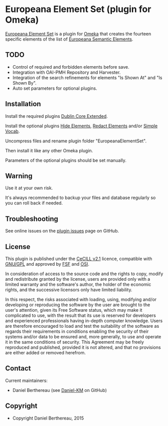Europeana Element Set (plugin for Omeka)
========================================

[Europeana Element Set] is a plugin for [Omeka] that creates the fourteen
specific elements of the list of [Europeana Semantic Elements].


TODO
----

- Control of required and forbidden elements before save.
- Integration with OAI-PMH Repository and Harvester.
- Integration of the search refinements for elements "Is Shown At" and "Is Shown By".
- Auto set parameters for optional plugins.


Installation
------------

Install the required plugins [Dublin Core Extended].

Install the optional plugins [Hide Elements], [Redact Elements] and/or [Simple Vocab].

Uncompress files and rename plugin folder "EuropeanaElementSet".

Then install it like any other Omeka plugin.

Parameters of the optional plugins should be set manually.


Warning
-------

Use it at your own risk.

It's always recommended to backup your files and database regularly so you can
roll back if needed.


Troubleshooting
---------------

See online issues on the [plugin issues] page on GitHub.


License
-------

This plugin is published under the [CeCILL v2.1] licence, compatible with
[GNU/GPL] and approved by [FSF] and [OSI].

In consideration of access to the source code and the rights to copy, modify and
redistribute granted by the license, users are provided only with a limited
warranty and the software's author, the holder of the economic rights, and the
successive licensors only have limited liability.

In this respect, the risks associated with loading, using, modifying and/or
developing or reproducing the software by the user are brought to the user's
attention, given its Free Software status, which may make it complicated to use,
with the result that its use is reserved for developers and experienced
professionals having in-depth computer knowledge. Users are therefore encouraged
to load and test the suitability of the software as regards their requirements
in conditions enabling the security of their systems and/or data to be ensured
and, more generally, to use and operate it in the same conditions of security.
This Agreement may be freely reproduced and published, provided it is not
altered, and that no provisions are either added or removed herefrom.


Contact
-------

Current maintainers:

* Daniel Berthereau (see [Daniel-KM] on GitHub)


Copyright
---------

* Copyright Daniel Berthereau, 2015


[Europeana Element Set]: https://github.com/Daniel-KM/EuropeanaElementSet
[Omeka]: https://omeka.org
[Europeana Semantic Elements]: http://pro.europeana.eu/share-your-data/data-guidelines/ese-documentation
[Dublin Core Extended]: https://github.com/Daniel-KM/DublinCoreExtended
[Hide Elements]: https://github.com/Daniel-KM/HideElements
[Redact Elements]: https://github.com/omeka/plugin-RedactElements
[Simple Vocab]: https://github.com/omeka/plugin-SimpleVocab
[plugin issues]: https://github.com/Daniel-KM/EuropeanaElementSet/issues
[CeCILL v2.1]: https://www.cecill.info/licences/Licence_CeCILL_V2.1-en.html
[GNU/GPL]: https://www.gnu.org/licenses/gpl-3.0.html
[FSF]: https://www.fsf.org
[OSI]: http://opensource.org
[Daniel-KM]: https://github.com/Daniel-KM "Daniel Berthereau"
